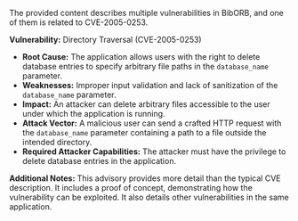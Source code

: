The provided content describes multiple vulnerabilities in BibORB, and one of them is related to CVE-2005-0253.

**Vulnerability:** Directory Traversal (CVE-2005-0253)

*   **Root Cause:** The application allows users with the right to delete database entries to specify arbitrary file paths in the `database_name` parameter.
*   **Weaknesses:** Improper input validation and lack of sanitization of the `database_name` parameter.
*   **Impact:** An attacker can delete arbitrary files accessible to the user under which the application is running.
*   **Attack Vector:** A malicious user can send a crafted HTTP request with the `database_name` parameter containing a path to a file outside the intended directory.
*   **Required Attacker Capabilities:** The attacker must have the privilege to delete database entries in the application.

**Additional Notes:**
This advisory provides more detail than the typical CVE description. It includes a proof of concept, demonstrating how the vulnerability can be exploited. It also details other vulnerabilities in the same application.